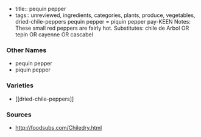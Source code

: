 - title:: pequin pepper
- tags:: unreviewed, ingredients, categories, plants, produce, vegetables, dried-chile-peppers
pequin pepper = piquin pepper pay-KEEN Notes: These small red peppers are fairly hot. Substitutes: chile de Arbol OR tepin OR cayenne OR cascabel

### Other Names

* pequin pepper
* piquin pepper

### Varieties

* [[dried-chile-peppers]]

### Sources
* http://foodsubs.com/Chiledry.html
